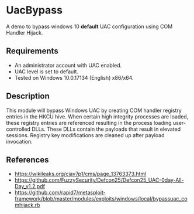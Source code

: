 # UacBypass

A demo to bypass windows 10 **default** UAC configuration using COM Handler Hijack.  

## Requirements

- An administrator account with UAC enabled.
- UAC level is set to default.
- Tested on Windows 10.0.17134 (English) x86/x64.

## Description

This module will bypass Windows UAC by creating COM handler registry entries in the HKCU hive.
When certain high integrity processes are loaded, these registry entries are referenced resulting in the process loading user-controlled DLLs. 
These DLLs contain the payloads that result in elevated sessions. 
Registry key modifications are cleaned up after payload invocation.

## References

- https://wikileaks.org/ciav7p1/cms/page_13763373.html
- https://github.com/FuzzySecurity/Defcon25/Defcon25_UAC-0day-All-Day_v1.2.pdf
- https://github.com/rapid7/metasploit-framework/blob/master/modules/exploits/windows/local/bypassuac_comhijack.rb
